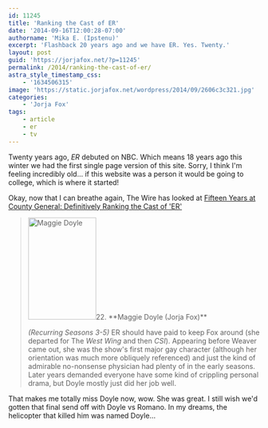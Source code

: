 ```yaml
---
id: 11245
title: 'Ranking the Cast of ER'
date: '2014-09-16T12:00:28-07:00'
authorname: 'Mika E. (Ipstenu)'
excerpt: 'Flashback 20 years ago and we have ER. Yes. Twenty.'
layout: post
guid: 'https://jorjafox.net/?p=11245'
permalink: /2014/ranking-the-cast-of-er/
astra_style_timestamp_css:
    - '1634506315'
image: 'https://static.jorjafox.net/wordpress/2014/09/2606c3c321.jpg'
categories:
    - 'Jorja Fox'
tags:
    - article
    - er
    - tv
---
```


Twenty years ago, _ER_ debuted on NBC. Which means 18 years ago this winter we had the first single page version of this site. Sorry, I think I'm feeling incredibly old... if this website was a person it would be going to college, which is where it started!

Okay, now that I can breathe again, The Wire has looked at <a href="http://www.thewire.com/entertainment/2014/09/fifteen-years-at-county-general-definitively-ranking-all-of-ers-doctors-and-nurses/380164/">Fifteen Years at County General: Definitively Ranking the Cast of 'ER'</a>
<blockquote><img class="alignright wp-image-11246" src="//static.jorjafox.net/wordpress/2014/09/2606c3c32.jpg" alt="Maggie Doyle" width="136" height="205" />22. **Maggie Doyle (Jorja Fox)**

_(Recurring Seasons 3-5)_ ER should have paid to keep Fox around (she departed for The _West Wing_ and then _CSI_). Appearing before Weaver came out, she was the show's first major gay character (although her orientation was much more obliquely referenced) and just the kind of admirable no-nonsense physician had plenty of in the early seasons. Later years demanded everyone have some kind of crippling personal drama, but Doyle mostly just did her job well.</blockquote>
That makes me totally miss Doyle now, wow. She was great. I still wish we'd gotten that final send off with Doyle vs Romano. In my dreams, the helicopter that killed him was named Doyle...
